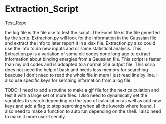 # Extraction_Script
Test_Repo

the log file is the file use to test the script. The Excel file is the file generted by the scrip. 
Extraction.py will look for the information in the Gaussian file and extract the info to later report it in a xlsx file.  Extraction.py also could use the info to do new inputs and or some statistical analysis. This Extraction.py is a variation of some old codes done long ago to extract information about binding energies from a Gaussian file. This script is faster than my old codes and is addapted to a normal G16 output file. This scrip does not need the help of bash and needs less memory for searching beacuse I don't need to read the whole file in mem I just read line by line. I also use specific keys for serching information from a log file.  

TODO:
I need to add a routine to make a gjf file for the next calculation and test it with a large set of more files. I also need to dynamically set the variables to search depending on the type of calculation as well as add new keys and add a flag to stop searching when all the kwords where found. I also need to make a function to auto run depending on the shell. I also need to make it more user-friendly.     

